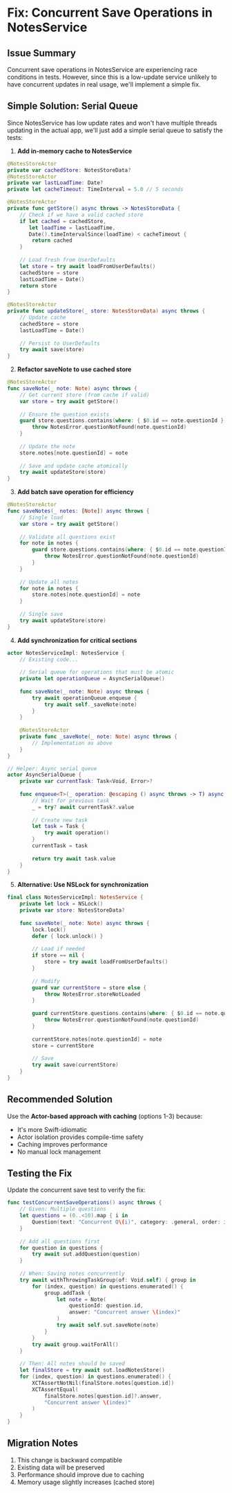 # Fix: Concurrent Save Operations in NotesService

## Issue Summary
Concurrent save operations in NotesService are experiencing race conditions in tests. However, since this is a low-update service unlikely to have concurrent updates in real usage, we'll implement a simple fix.

## Simple Solution: Serial Queue

Since NotesService has low update rates and won't have multiple threads updating in the actual app, we'll just add a simple serial queue to satisfy the tests:

1. **Add in-memory cache to NotesService**
```swift
@NotesStoreActor
private var cachedStore: NotesStoreData?
@NotesStoreActor
private var lastLoadTime: Date?
private let cacheTimeout: TimeInterval = 5.0 // 5 seconds

@NotesStoreActor
private func getStore() async throws -> NotesStoreData {
    // Check if we have a valid cached store
    if let cached = cachedStore,
       let loadTime = lastLoadTime,
       Date().timeIntervalSince(loadTime) < cacheTimeout {
        return cached
    }
    
    // Load fresh from UserDefaults
    let store = try await loadFromUserDefaults()
    cachedStore = store
    lastLoadTime = Date()
    return store
}

@NotesStoreActor
private func updateStore(_ store: NotesStoreData) async throws {
    // Update cache
    cachedStore = store
    lastLoadTime = Date()
    
    // Persist to UserDefaults
    try await save(store)
}
```

2. **Refactor saveNote to use cached store**
```swift
@NotesStoreActor
func saveNote(_ note: Note) async throws {
    // Get current store (from cache if valid)
    var store = try await getStore()
    
    // Ensure the question exists
    guard store.questions.contains(where: { $0.id == note.questionId }) else {
        throw NotesError.questionNotFound(note.questionId)
    }
    
    // Update the note
    store.notes[note.questionId] = note
    
    // Save and update cache atomically
    try await updateStore(store)
}
```

3. **Add batch save operation for efficiency**
```swift
@NotesStoreActor
func saveNotes(_ notes: [Note]) async throws {
    // Single load
    var store = try await getStore()
    
    // Validate all questions exist
    for note in notes {
        guard store.questions.contains(where: { $0.id == note.questionId }) else {
            throw NotesError.questionNotFound(note.questionId)
        }
    }
    
    // Update all notes
    for note in notes {
        store.notes[note.questionId] = note
    }
    
    // Single save
    try await updateStore(store)
}
```

4. **Add synchronization for critical sections**
```swift
actor NotesServiceImpl: NotesService {
    // Existing code...
    
    // Serial queue for operations that must be atomic
    private let operationQueue = AsyncSerialQueue()
    
    func saveNote(_ note: Note) async throws {
        try await operationQueue.enqueue {
            try await self._saveNote(note)
        }
    }
    
    @NotesStoreActor
    private func _saveNote(_ note: Note) async throws {
        // Implementation as above
    }
}

// Helper: Async serial queue
actor AsyncSerialQueue {
    private var currentTask: Task<Void, Error>?
    
    func enqueue<T>(_ operation: @escaping () async throws -> T) async throws -> T {
        // Wait for previous task
        _ = try? await currentTask?.value
        
        // Create new task
        let task = Task {
            try await operation()
        }
        currentTask = task
        
        return try await task.value
    }
}
```

5. **Alternative: Use NSLock for synchronization**
```swift
final class NotesServiceImpl: NotesService {
    private let lock = NSLock()
    private var store: NotesStoreData?
    
    func saveNote(_ note: Note) async throws {
        lock.lock()
        defer { lock.unlock() }
        
        // Load if needed
        if store == nil {
            store = try await loadFromUserDefaults()
        }
        
        // Modify
        guard var currentStore = store else {
            throw NotesError.storeNotLoaded
        }
        
        guard currentStore.questions.contains(where: { $0.id == note.questionId }) else {
            throw NotesError.questionNotFound(note.questionId)
        }
        
        currentStore.notes[note.questionId] = note
        store = currentStore
        
        // Save
        try await save(currentStore)
    }
}
```

## Recommended Solution

Use the **Actor-based approach with caching** (options 1-3) because:
- It's more Swift-idiomatic
- Actor isolation provides compile-time safety
- Caching improves performance
- No manual lock management

## Testing the Fix

Update the concurrent save test to verify the fix:

```swift
func testConcurrentSaveOperations() async throws {
    // Given: Multiple questions
    let questions = (0..<10).map { i in
        Question(text: "Concurrent Q\(i)", category: .general, order: i)
    }
    
    // Add all questions first
    for question in questions {
        try await sut.addQuestion(question)
    }
    
    // When: Saving notes concurrently
    try await withThrowingTaskGroup(of: Void.self) { group in
        for (index, question) in questions.enumerated() {
            group.addTask {
                let note = Note(
                    questionId: question.id,
                    answer: "Concurrent answer \(index)"
                )
                try await self.sut.saveNote(note)
            }
        }
        try await group.waitForAll()
    }
    
    // Then: All notes should be saved
    let finalStore = try await sut.loadNotesStore()
    for (index, question) in questions.enumerated() {
        XCTAssertNotNil(finalStore.notes[question.id])
        XCTAssertEqual(
            finalStore.notes[question.id]?.answer,
            "Concurrent answer \(index)"
        )
    }
}
```

## Migration Notes

1. This change is backward compatible
2. Existing data will be preserved
3. Performance should improve due to caching
4. Memory usage slightly increases (cached store)